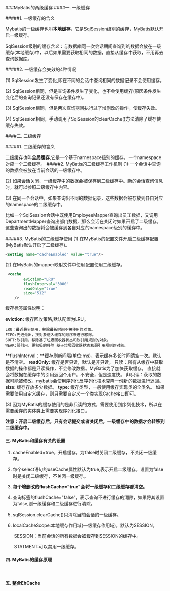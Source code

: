###MyBatis的两级缓存
####一. 一级缓存

#####1. 一级缓存的含义

Mybatis的一级缓存也叫**本地缓存**，它是SqlSession级别的缓存，MyBatis默认开启一级缓存。

SqlSession级别的缓存含义：与数据库同一次会话期间查询到的数据会放在一级缓存(本地缓存)中，以后如果需要获取相同的数据，直接从缓存中获取，不用再去查询数据库。

#####2. 一级缓存会失效的4种情况

(1) SqlSession发生了变化,即在不同的会话中查询相同的数据记录不会使用缓存。

(2) SqlSession相同，但是查询条件发生了变化，也不会使用缓存(原因条件发生变化后的查询记录还没有保存在缓存中)。

(3) SqlSession相同，但是两次查询期间执行过了增删改的操作，使缓存失效。

(4) SqlSession相同，手动调用了SqlSession的clearCache()方法清除了缓存使缓存失效。

####二. 二级缓存

#####1. 二级缓存的含义

   二级缓存也叫**全局缓存**,它是一个基于namespace级别的缓存，一个namespace对应一个二级缓存。
#####2. MyBatis的二级缓存工作机制
(1) 一个会话中查询的数据会被放在当前会话的一级缓存中。

(2) 如果会话关闭，一级缓存中的数据会被保存到二级缓存中。新的会话查询信息时，就可以参照二级缓存中内容。

(3) 在同一个会话中，如果查询出不同的数据记录，这些数据会被存放到各自对应的namespace的二级缓存中。

比如一个SqlSession会话中既使用EmployeeMapper查询出员工数据，又调用DepartmentMapper查询出部门数据，那么会话在关闭时如果开启了二级缓存，这些查询出的数据将会被缓存到各自对应的namespace级别的缓存中。

#####3. MyBatis的二级缓存使用
(1) 在MyBatis的配置文件开启二级缓存配置(MyBatis默认开启了二级缓存)。

```xml
<setting name="cacheEnabled" value="true"/>
```


(2) 在MyBatis的mapper映射文件中使用配置使用二级缓存。

```xml
 <cache
        eviction="LRU"
        flushInterval="3000"
        readOnly="true"
        size="512"
    />
```

缓存标签属性说明：

**eviction:** 缓存回收策略,默认配置为LRU。

    LRU：最近最少使用，移除最长时间不被使用的对象。
    FIFO:先进先出，按对象进入缓存的顺序来进行移除。
    SOFT:软引用，移除基于垃圾回收器状态和软引用规则的对象。
    WEAK:弱引用，更积极的移除 基于垃圾回收器状态和弱引用规则的对象。
**flushInterval：**缓存刷新间隔(单位:ms)，表示缓存多长时间清空一次。默认是不清空。
**readOnly:** 缓存是否只读，默认是非只读。
    只读：所有从缓存中获取数据的操作都是只读操作，不会修改数据。MyBatis为了加快获取缓存，
         直接就会将数据在缓存中的引用返回个用户。不安全，但是速度快。
    非只读：获取的数据可能被修改，mybatis会使用序列化反序列化技术克隆一份新的数据进行返回。
**size:** 缓存存放多少数据。
**type:** 缓存类型，一般使用缓存实现类的全类名。
    如果需要使用自定义缓存，则只需要自定义一个类实现Cache接口即可。

(3) 因为MyBatis的缓存使用的是非只读的方式，需要使用到序列化技术，所以在需要缓存的实体类上需要实现序列化接口。

**注意：开启二级缓存后，只有会话提交或者关闭后，一级缓存中的数据才会转移到二级缓存中。**

#### 三. MyBatis和缓存有关的设置

1. cacheEnabled=true，开启缓存。为false时关闭二级缓存，不关闭一级缓存。

2. 每个select语句的useCache属性默认为true,表示开启二级缓存，设置为false时是关闭二级缓存，不关闭一级缓存。

3. **每个增删改的flushCache="true"会将一级缓存和二级缓存都清空。**

4. 查询标签的flushCache="false"，表示查询不进行缓存的清除，如果将其设置为false,则一级缓存和二级缓存进行清除。

5. sqlSession.clearCache()只清除当前会话的一级缓存。

6. localCacheScope:本地缓存作用域(一级缓存作用域)，默认为SESSION。

   ​	SESSION：当前会话的所有数据会被缓存到SESSION的缓存中。

   ​	STATMENT:可以禁用一级缓存。	

#### 四. MyBatis的缓存原理

​	

#### 五. 整合EhCache

​	
